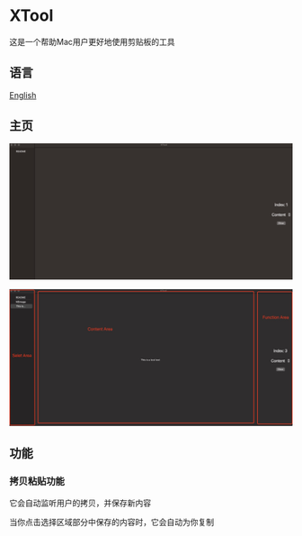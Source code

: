 # XTool

这是一个帮助Mac用户更好地使用剪贴板的工具

## 语言

[English](./README.md)

## 主页

![831719136508_.pic](./assets/831719136508_.pic.jpg)

![841719136661_.pic](./assets/841719136661_.pic.jpg)

## 功能

### 拷贝粘贴功能

它会自动监听用户的拷贝，并保存新内容

当你点击选择区域部分中保存的内容时，它会自动为你复制